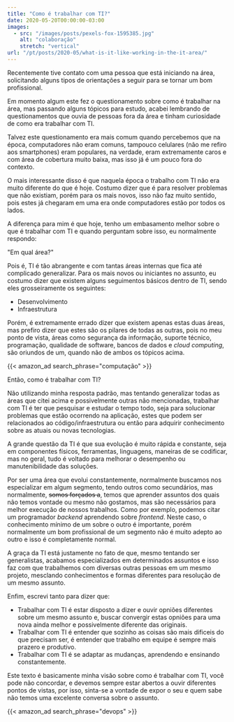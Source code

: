 ```yaml
---
title: "Como é trabalhar com TI?"
date: 2020-05-20T00:00:00-03:00
images: 
  - src: "/images/posts/pexels-fox-1595385.jpg"
    alt: "colaboração"
    stretch: "vertical"
url: "/pt/posts/2020-05/what-is-it-like-working-in-the-it-area/"
---
```


Recentemente tive contato com uma pessoa que está iniciando na área, solicitando alguns tipos de orientações a seguir para se tornar um bom profissional.

Em momento algum este fez o questionamento sobre como é trabalhar na área, mas passando alguns tópicos para estudo, acabei lembrando de questionamentos que ouvia de pessoas fora da área e tinham curiosidade de como era trabalhar com TI.

Talvez este questionamento era mais comum quando percebemos que na época, computadores não eram comuns, tampouco celulares (não me refiro aos smartphones) eram populares, na verdade, eram extremamente caros e com área de cobertura muito baixa, mas isso já é um pouco fora do contexto.

O mais interessante disso é que naquela época o trabalho com TI não era muito diferente do que é hoje. Costumo dizer que é para resolver problemas que não existiam, porém para os mais novos, isso não faz muito sentido, pois estes já chegaram em uma era onde computadores estão por todos os lados.

A diferença para mim é que hoje, tenho um embasamento melhor sobre o que é trabalhar com TI e quando perguntam sobre isso, eu normalmente respondo:

"Em qual área?"

Pois é, TI é tão abrangente e com tantas áreas internas que fica até complicado generalizar. Para os mais novos ou iniciantes no assunto, eu costumo dizer que existem alguns seguimentos básicos dentro de TI, sendo eles grosseiramente os seguintes:

* Desenvolvimento
* Infraestrutura

Porém, é extremamente errado dizer que existem apenas estas duas áreas, mas prefiro dizer que estes são os pilares de todas as outras, pois no meu ponto de vista, áreas como segurança da informação, suporte técnico, programação, qualidade de software, bancos de dados e *cloud computing*, são oriundos de um, quando não de ambos os tópicos acima.

{{< amazon_ad search_phrase="computação" >}}

Então, como é trabalhar com TI?

Não utilizando minha resposta padrão, mas tentando generalizar todas as áreas que citei acima e possivelmente outras não mencionadas, trabalhar com TI é ter que pesquisar e estudar o tempo todo, seja para solucionar problemas que estão ocorrendo na aplicação, estes que podem ser relacionados ao código/infraestrutura ou então para adquirir conhecimento sobre as atuais ou novas tecnologias.

A grande questão da TI é que sua evolução é muito rápida e constante, seja em componentes físicos, ferramentas, linguagens, maneiras de se codificar, mas no geral, tudo é voltado para melhorar o desempenho ou manutenibilidade das soluções.

Por ser uma área que evolui constantemente, normalmente buscamos nos especializar em algum segmento, tendo outros como secundários, mas normalmente, ~~somos forçados a~~, temos que aprender assuntos dos quais não temos vontade ou mesmo não gostamos, mas são necessários para melhor execução de nossos trabalhos. Como por exemplo, podemos citar um programador *backend* aprendendo sobre *frontend*. Neste caso, o conhecimento mínimo de um sobre o outro é importante, porém normalmente um bom profissional de um segmento não é muito adepto ao outro e isso é completamente normal.

A graça da TI está justamente no fato de que, mesmo tentando ser generalistas, acabamos especializados em determinados assuntos e isso faz com que trabalhemos com diversas outras pessoas em um mesmo projeto, mesclando conhecimentos e formas diferentes para resolução de um mesmo assunto.

Enfim, escrevi tanto para dizer que:

* Trabalhar com TI é estar disposto a dizer e ouvir opniões diferentes sobre um mesmo assunto e, buscar convergir estas opniões para uma nova ainda melhor e possivelmente diferente das originais.
* Trabalhar com TI é entender que sozinho as coisas são mais dificeis do que precisam ser, é entender que trabalho em equipe é sempre mais prazero e produtivo.
* Trabalhar com TI é se adaptar as mudanças, aprendendo e ensinando constantemente.

Este texto é basicamente minha visão sobre como é trabalhar com TI, você pode não concordar, e devemos sempre estar abertos a ouvir diferentes pontos de vistas, por isso, sinta-se a vontade de expor o seu e quem sabe não temos uma excelente conversa sobre o assunto.

{{< amazon_ad search_phrase="devops" >}}
